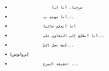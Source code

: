 -                        مرحباً، أنا (ب)                      
-                    أنا مهتم بـ...                  
-                    أنا أتعلم حالياً                  
-                    أنا أتطلع إلى التعاون على...                  
-                    كيف تصل إليّ...                  
- (بروانوس)
-                    حقيقة المرح: ...                  

<!---
باشور 24/باشور 24 هو مستودع خاص لأن README.md (هذا الملف) يظهر على ملفاتك GitHub.
يمكنك النقر على وصلة بريبري لإلقاء نظرة على تغيرتك
--->
